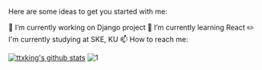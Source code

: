 Here are some ideas to get you started with me:

🔭  I’m currently working on Django project
🌱  I’m currently learning React
:pencil2:  I'm currently studying at SKE, KU
📫  How to reach me: 

[![ttxking's github stats](https://github-readme-stats.vercel.app/api?username=ttxking&theme=blue-green)](https://github.com/ttxking/github-readme-stats)
![1](https://github-readme-stats.vercel.app/api/top-langs/?username=ttxking&theme=blue-green)
